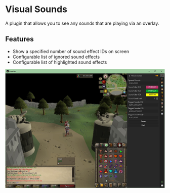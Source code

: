 # Visual Sounds

A plugin that allows you to see any sounds that are playing via an overlay.

## Features

-   Show a specified number of sound effect IDs on screen
-   Configurable list of ignored sound effects
-   Configurable list of highlighted sound effects

![In-game screenshot](docs/in-game.jpg)
